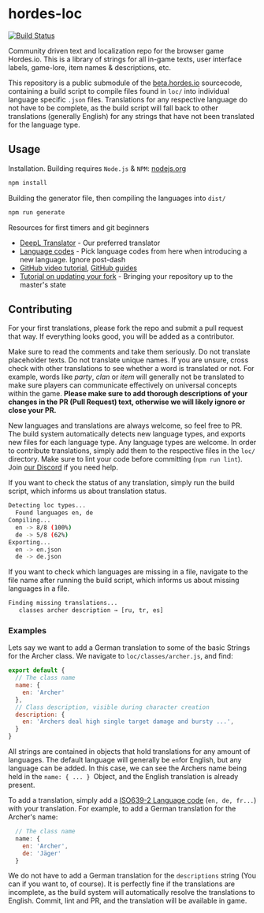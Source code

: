 # hordes-loc
[![Build Status](https://travis-ci.org/dekdevy/hordes-loc.svg?branch=master)](https://travis-ci.org/dekdevy/hordes-loc)

Community driven text and localization repo for the browser game Hordes.io. This is a library of strings for all in-game texts, user interface labels, game-lore, item names & descriptions, etc.  

This repository is a public submodule of the [beta.hordes.io](https://beta.hordes.io) sourcecode, containing a build script to compile files found in `loc/` into individual language specific `.json` files. Translations for any respective language do not have to be complete, as the build script will fall  back to other translations (generally English) for any strings that have not been translated for the language type.

## Usage
Installation. Building requires `Node.js` & `NPM`: [nodejs.org](https://nodejs.org/)
```bash
npm install
```
Building the generator file, then compiling the languages into `dist/`
```bash
npm run generate
```
Resources for first timers and git beginners
* [DeepL Translator](https://www.deepl.com/en/translator) - Our preferred translator
* [Language codes](http://www.lingoes.net/en/translator/langcode.htm) - Pick language codes from here when introducing a new language. Ignore post-dash
* [GitHub video tutorial](https://www.youtube.com/watch?v=0fKg7e37bQE), [GitHub guides](https://guides.github.com/)
* [Tutorial on updating your fork](https://github.com/KirstieJane/STEMMRoleModels/wiki/Syncing-your-fork-to-the-original-repository-via-the-browser) - Bringing your repository up to the master's state

## Contributing

For your first translations, please fork the repo and submit a pull request that way. If everything looks good, you will be added as a contributor. 

Make sure to read the comments and take them seriously. Do not translate placeholder texts. Do not translate unique names. If you are unsure, cross check with other translations to see whether a word is translated or not. For example, words like *party*, *clan* or *item* will generally not be translated to make sure players can communicate effectively on universal concepts within the game.
**Please make sure to add thorough descriptions of your changes in the PR (Pull Request) text, otherwise we will likely ignore or close your PR.**

New languages and translations are always welcome, so feel free to PR. The build system automatically detects new language types, and exports new files for each language type. Any language types are welcome.
In order to contribute translations, simply add them to the respective files in the `loc/` directory.
Make sure to lint your code before committing (`npm run lint`). Join [our Discord](https://discord.gg/E45UzeY) if you need help.

If you want to check the status of any translation, simply run the build script, which informs us about translation status.
```bash
Detecting loc types...
  Found languages en, de
Compiling...
  en -> 8/8 (100%)
  de -> 5/8 (62%)
Exporting...
  en -> en.json
  de -> de.json
```
If you want to check which languages are missing in a file, navigate to the file name after running the build script, which informs us about missing languages in a file.
```bash
Finding missing translations...
   classes archer description → [ru, tr, es]
```
### Examples
Lets say we want to add a German translation to some of the basic Strings for the Archer class. We navigate to `loc/classes/archer.js`, and find: 

```js
export default {
  // The class name
  name: {
    en: 'Archer'
  },
  // Class description, visible during character creation
  description: {
    en: 'Archers deal high single target damage and bursty ...',
  }
}
```
All strings are contained in objects that hold translations for any amount of languages. The default language will generally be `en`for English, but any language can be added. In this case, we can see the Archers name being held in the `name: { ... } `Object, and the English translation is already present.

To add a translation, simply add a [ISO639-2 Language code](http://www.lingoes.net/en/translator/langcode.htm) (``en, de, fr...``) with your translation. For example, to add a German translation for the Archer's name:
```js
  // The class name
  name: {
    en: 'Archer',
    de: 'Jäger'
  }
  ```
We do not have to add a German translation for the `descriptions` string (You can if you want to, of course). It is perfectly fine if the translations are incomplete, as the build system will automatically resolve the translations to English.
Commit, lint and PR, and the translation will be available in game. 
